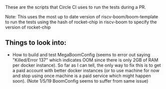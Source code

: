 These are the scripts that Circle CI uses to run the tests during a PR.

Note: This uses the most up to date version of riscv-boom/boom-template to run the tests using the
hash of rocket-chip in riscv-boom to specify the version of rocket-chip

Things to look into:
--------------------
- How to build and test MegaBoomConfig (seems to error out saying "Killed/Error 137" which indicates OOM 
since there is only 2GB of RAM per docker instance). So far as I can tell, the only way to fix this is to
get a paid account with better docker instances (or to use machine for now and stop using once machine is a
paid service which might happen soon). (Note 1/5/19 BoomConfig seems to suffer from same issue)

